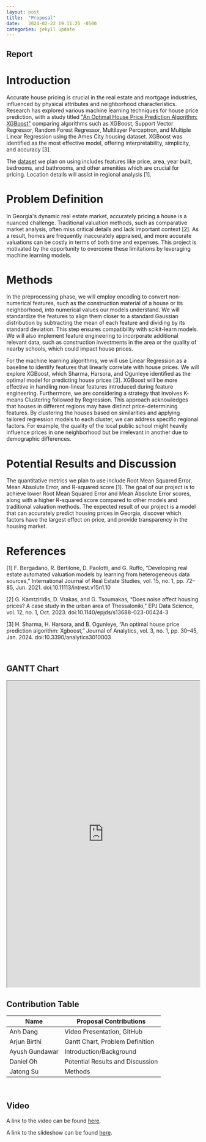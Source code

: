 ```yaml
---
layout: post
title:  "Proposal"
date:   2024-02-22 19:11:25 -0500
categories: jekyll update
---
```


## Report

# Introduction

Accurate house pricing is crucial in the real estate and mortgage industries, influenced by physical attributes and neighborhood characteristics. Research has explored various machine learning techniques for house price prediction, with a study titled ["An Optimal House Price Prediction Algorithm: XGBoost"][intro-link-1] comparing algorithms such as XGBoost, Support Vector Regressor, Random Forest Regressor, Multilayer Perceptron, and Multiple Linear Regression using the Ames City housing dataset. XGBoost was identified as the most effective model, offering interpretability, simplicity, and accuracy [3].

The [dataset][intro-link-2] we plan on using includes features like price, area, year built, bedrooms, and bathrooms, and other amenities which are crucial for pricing. Location details will assist in regional analysis [1].

[intro-link-1]: https://arxiv.org/ftp/arxiv/papers/2402/2402.04082.pdf
[intro-link-2]: https://www.kaggle.com/datasets/yellowj4acket/real-estate-georgia


# Problem Definition
In Georgia's dynamic real estate market, accurately pricing a house is a nuanced challenge. Traditional valuation methods, such as comparative market analysis, often miss critical details and lack important context [2]. As a result, homes are frequently inaccurately appraised, and more accurate valuations can be costly in terms of both time and expenses. This project is motivated by the opportunity to overcome these limitations by leveraging machine learning models.

# Methods
In the preprocessing phase, we will employ encoding to convert non-numerical features, such as the construction material of a house or its neighborhood, into numerical values our models understand. We will standardize the features to align them closer to a standard Gaussian distribution by subtracting the mean of each feature and dividing by its standard deviation. This step ensures compatibility with scikit-learn models. We will also implement feature engineering to incorporate additional relevant data, such as construction investments in the area or the quality of nearby schools, which could impact house prices.

For the machine learning algorithms, we will use Linear Regression as a baseline to identify features that linearly correlate with house prices. We will explore XGBoost, which Sharma, Harsora, and Ogunleye identified as the optimal model for predicting house prices [3]. XGBoost will be more effective in handling non-linear features introduced during feature engineering. Furthermore, we are considering a strategy that involves K-means Clustering followed by Regression. This approach acknowledges that houses in different regions may have distinct price-determining features. By clustering the houses based on similarities and applying tailored regression models to each cluster, we can address specific regional factors. For example, the quality of the local public school might heavily influence prices in one neighborhood but be irrelevant in another due to demographic differences.

# Potential Results and Discussion
The quantitative metrics we plan to use include Root Mean Squared Error, Mean Absolute Error, and R-squared score [1]. The goal of our project is to achieve lower Root Mean Squared Error and Mean Absolute Error scores, along with a higher R-squared score compared to other models and traditional valuation methods. The expected result of our project is a model that can accurately predict housing prices in Georgia, discover which factors have the largest effect on price, and provide transparency in the housing market.

# References
[1] F. Bergadano, R. Bertilone, D. Paolotti, and G. Ruffo, “Developing real estate automated valuation models by learning from  heterogeneous data sources,” International Journal of Real Estate Studies, vol. 15, no. 1, pp. 72–85, Jun. 2021. doi:10.11113/intrest.v15n1.10

[2] G. Kamtziridis, D. Vrakas, and G. Tsoumakas, “Does noise affect housing prices? A case study in the urban area of Thessaloniki,” EPJ Data Science, vol. 12, no. 1, Oct. 2023. doi:10.1140/epjds/s13688-023-00424-3

[3] H. Sharma, H. Harsora, and B. Ogunleye, “An optimal house price prediction algorithm: Xgboost,” Journal of Analytics, vol. 3, no. 1, pp. 30–45, Jan. 2024. doi:10.3390/analytics3010003

<br/>

## GANTT Chart

<iframe src="https://docs.google.com/spreadsheets/d/e/2PACX-1vRBZB7JY8yruOs5z6lPQpfn93UFmg4UiQqshAJNssb6FTYe__kfTwO_-5BNhFIO5A/pubhtml?widget=true&amp;headers=false" width="100%" height="800"></iframe>

<br/>

## Contribution Table

| Name           | Proposal Contributions           |
| -------------- | -------------------------------- |
| Anh Dang       | Video Presentation, GitHub       |
| Arjun Birthi   | Gantt Chart, Problem Definition  |
| Ayush Gundawar | Introduction/Background          |
| Daniel Oh      | Potential Results and Discussion |
| Jatong Su      | Methods                          |

<br/>

## Video

A link to the video can be found [here][video-link].

A link to the slideshow can be found [here][slideshow-link].

[video-link]: https://www.youtube.com/embed/QDoQntovw-o?si=3NxE1g7cIQxUpKaQ"
[slideshow-link]: https://docs.google.com/presentation/d/1WmWOh9MtyfNmcLmgtFGCEFY_58O_ZdonvlalDUYnzbA/edit?usp=sharing
